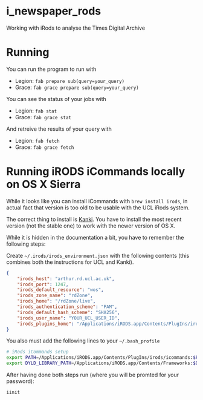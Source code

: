 # i_newspaper_rods
Working with iRods to analyse the Times Digital Archive

# Running

You can run the program to run with
 * Legion: `fab prepare sub(query=your_query)`
 * Grace: `fab grace prepare sub(query=your_query)`

You can see the status of your jobs with

* Legion: `fab stat`
* Grace: `fab grace stat`

And retreive the results of your query with

* Legion: `fab fetch`
* Grace: `fab grace fetch`


# Running iRODS iCommands locally on OS X Sierra

While it looks like you can install iCommands with
`brew install irods`, in actual fact that version is too old to be
usable with the UCL iRods system.

The correct thing to install is [Kanki](https://github.com/ilarik/kanki-irodsclient).
You have to install the most recent version (not the stable one) to work with the newer
version of OS X.

While it is hidden in the documentation a bit, you have to remember the following steps:

Create `~/.irods/irods_environment.json` with the following contents (this combines both
the instructions for UCL and Kanki).

```json
{
    "irods_host": "arthur.rd.ucl.ac.uk",
    "irods_port": 1247,
    "irods_default_resource": "wos",
    "irods_zone_name": "rdZone",
    "irods_home": "/rdZone/live",
    "irods_authentication_scheme": "PAM",
    "irods_default_hash_scheme": "SHA256",
    "irods_user_name": "YOUR_UCL_USER_ID",
    "irods_plugins_home": "/Applications/iRODS.app/Contents/PlugIns/irods/"
}
```

You also must add the following lines to your `~/.bash_profile`

```bash
# iRods iCommands setup
export PATH=/Applications/iRODS.app/Contents/PlugIns/irods/icommands:$PATH
export DYLD_LIBRARY_PATH=/Applications/iRODS.app/Contents/Frameworks:$DYLD_LIBRARY_PATH
```

After having done both steps run (where you will be promted for your password):

```bash
iinit
```


